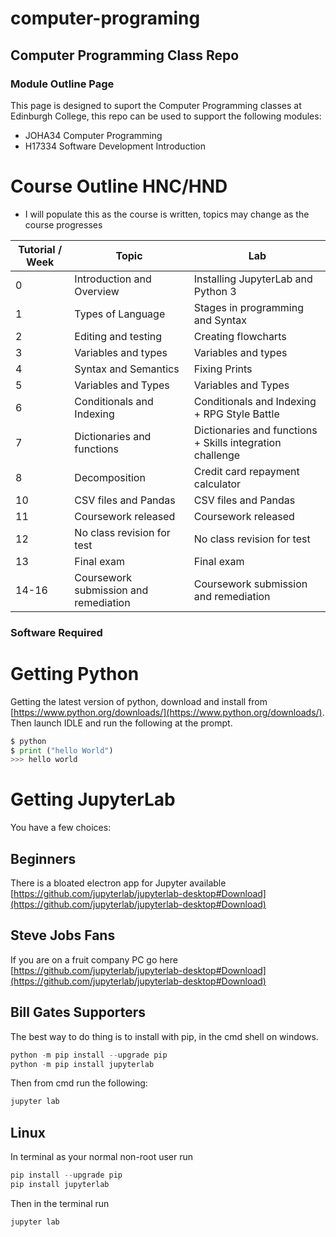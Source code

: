 # computer-programing

## Computer Programming Class Repo

### Module Outline Page

This page is designed to suport the Computer Programming classes at Edinburgh College, this repo can be used to support the following modules:

  - JOHA34 Computer Programming
  - H17334 Software Development Introduction


# Course Outline HNC/HND

  - I will populate this as the course is written, topics may change as the course progresses

| Tutorial / Week | Topic | Lab |
| ------ | ------ | ------ |
| 0 | Introduction and Overview | Installing JupyterLab and Python 3 |
| 1 | Types of Language | Stages in programming and Syntax | 
| 2 | Editing and testing | Creating flowcharts |
| 3 | Variables and types | Variables and types |
| 4 | Syntax and Semantics | Fixing Prints |
| 5 | Variables and Types | Variables and Types |
| 6 | Conditionals and Indexing | Conditionals and Indexing + RPG Style Battle |
| 7 | Dictionaries and functions | Dictionaries and functions + Skills integration challenge |
| 8 | Decomposition | Credit card repayment calculator |
| 10 | CSV files and Pandas | CSV files and Pandas |
| 11 | Coursework released | Coursework released |
| 12 | No class revision for test | No class revision for test |
| 13 | Final exam |  Final exam |
| 14-16 | Coursework submission and remediation | Coursework submission and remediation |


### Software Required

# Getting Python
Getting the latest version of python, download and install from [https://www.python.org/downloads/](https://www.python.org/downloads/). Then launch IDLE and run the following at the prompt.

```python
$ python
$ print ("hello World")
>>> hello world

```

# Getting JupyterLab

You have a few choices:

## Beginners

There is a bloated electron app for Jupyter available [https://github.com/jupyterlab/jupyterlab-desktop#Download](https://github.com/jupyterlab/jupyterlab-desktop#Download)

## Steve Jobs Fans

If you are on a fruit company PC go here [https://github.com/jupyterlab/jupyterlab-desktop#Download](https://github.com/jupyterlab/jupyterlab-desktop#Download)

## Bill Gates Supporters

The best way to do thing is to install with pip, in the cmd shell on windows.

```python
python -m pip install --upgrade pip
python -m pip install jupyterlab
```
Then from cmd run the following:

```sh
jupyter lab
```
## Linux

In terminal as your normal non-root user run

 ```python
pip install --upgrade pip
pip install jupyterlab
```
Then in the terminal run

```sh
jupyter lab
```
